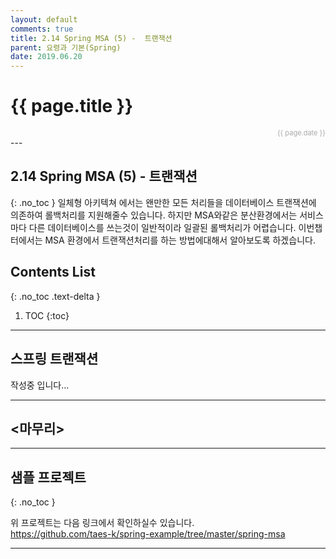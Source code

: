 ```yaml
---
layout: default
comments: true
title: 2.14 Spring MSA (5) -  트랜잭션
parent: 요령과 기본(Spring)
date: 2019.06.20
---
```


<h1>{{ page.title }}</h1>  
<div style="text-align:right; font-size:11px; color:#aaa">{{ page.date }} </div>
---

## 2.14 Spring MSA (5) -  트랜잭션
{: .no_toc }
일체형 아키텍쳐 에서는 왠만한 모든 처리들을 데이터베이스 트랜잭션에 의존하여 롤백처리를 지원해줄수 있습니다. 하지만 MSA와같은 분산환경에서는 서비스마다 다른 데이터베이스를 쓰는것이 일반적이라 일괄된 롤백처리가 어렵습니다. 이번챕터에서는 MSA 환경에서 트랜잭션처리를 하는 방법에대해서 알아보도록 하겠습니다.  

## Contents List
{: .no_toc .text-delta }

1. TOC
{:toc}

---
## 스프링 트랜잭션 

작성중 입니다...

---

## <마무리>



---

## 샘플 프로젝트 
{: .no_toc }

위 프로젝트는 다음 링크에서 확인하실수 있습니다.  
<https://github.com/taes-k/spring-example/tree/master/spring-msa>


---
